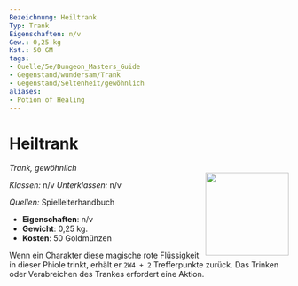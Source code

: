 ```yaml
---
Bezeichnung: Heiltrank
Typ: Trank
Eigenschaften: n/v
Gew.: 0,25 kg
Kst.: 50 GM
tags:
- Quelle/5e/Dungeon_Masters_Guide
- Gegenstand/wundersam/Trank
- Gegenstand/Seltenheit/gewöhnlich
aliases:
- Potion of Healing
---
```

# Heiltrank
*Trank, gewöhnlich*  
<img src="potion.webp" align="right" width="150">

_Klassen:_ n/v
_Unterklassen:_ n/v

_Quellen:_ Spielleiterhandbuch

- **Eigenschaften**: n/v
- **Gewicht**: 0,25 kg.
- **Kosten**: 50 Goldmünzen

Wenn ein Charakter diese magische rote Flüssigkeit in dieser Phiole trinkt, erhält er `2W4 + 2` Trefferpunkte zurück. Das Trinken oder Verabreichen des Trankes erfordert eine Aktion.
